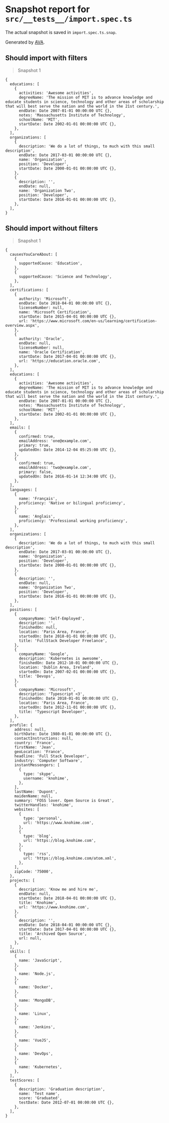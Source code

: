 # Snapshot report for `src/__tests__/import.spec.ts`

The actual snapshot is saved in `import.spec.ts.snap`.

Generated by [AVA](https://ava.li).

## Should import with filters

> Snapshot 1

    {
      educations: [
        {
          activities: 'Awesome activities',
          degreeName: 'The mission of MIT is to advance knowledge and educate students in science, technology and other areas of scholarship that will best serve the nation and the world in the 21st century.',
          endDate: Date 2007-01-01 00:00:00 UTC {},
          notes: 'Massachusetts Institute of Technology',
          schoolName: 'MIT',
          startDate: Date 2002-01-01 00:00:00 UTC {},
        },
      ],
      organizations: [
        {
          description: 'We do a lot of things, to much with this small description',
          endDate: Date 2017-03-01 00:00:00 UTC {},
          name: 'Organization',
          position: 'Developer',
          startDate: Date 2000-01-01 00:00:00 UTC {},
        },
        {
          description: '',
          endDate: null,
          name: 'Organization Two',
          position: 'Developer',
          startDate: Date 2016-01-01 00:00:00 UTC {},
        },
      ],
    }

## Should import without filters

> Snapshot 1

    {
      causesYouCareAbout: [
        {
          supportedCause: 'Education',
        },
        {
          supportedCause: 'Science and Technology',
        },
      ],
      certifications: [
        {
          authority: 'Microsoft',
          endDate: Date 2018-04-01 00:00:00 UTC {},
          licenseNumber: null,
          name: 'Microsoft Certification',
          startDate: Date 2015-04-01 00:00:00 UTC {},
          url: 'https://www.microsoft.com/en-us/learning/certification-overview.aspx',
        },
        {
          authority: 'Oracle',
          endDate: null,
          licenseNumber: null,
          name: 'Oracle Certification',
          startDate: Date 2017-04-01 00:00:00 UTC {},
          url: 'https://education.oracle.com',
        },
      ],
      educations: [
        {
          activities: 'Awesome activities',
          degreeName: 'The mission of MIT is to advance knowledge and educate students in science, technology and other areas of scholarship that will best serve the nation and the world in the 21st century.',
          endDate: Date 2007-01-01 00:00:00 UTC {},
          notes: 'Massachusetts Institute of Technology',
          schoolName: 'MIT',
          startDate: Date 2002-01-01 00:00:00 UTC {},
        },
      ],
      emails: [
        {
          confirmed: true,
          emailAddress: 'one@example.com',
          primary: true,
          updatedOn: Date 2014-12-04 05:25:00 UTC {},
        },
        {
          confirmed: true,
          emailAddress: 'two@example.com',
          primary: false,
          updatedOn: Date 2016-01-14 12:34:00 UTC {},
        },
      ],
      languages: [
        {
          name: 'Français',
          proficiency: 'Native or bilingual proficiency',
        },
        {
          name: 'Anglais',
          proficiency: 'Professional working proficiency',
        },
      ],
      organizations: [
        {
          description: 'We do a lot of things, to much with this small description',
          endDate: Date 2017-03-01 00:00:00 UTC {},
          name: 'Organization',
          position: 'Developer',
          startDate: Date 2000-01-01 00:00:00 UTC {},
        },
        {
          description: '',
          endDate: null,
          name: 'Organization Two',
          position: 'Developer',
          startDate: Date 2016-01-01 00:00:00 UTC {},
        },
      ],
      positions: [
        {
          companyName: 'Self-Employed',
          description: '',
          finishedOn: null,
          location: 'Paris Area, France',
          startedOn: Date 2018-01-01 00:00:00 UTC {},
          title: 'FullStack Developer Freelance',
        },
        {
          companyName: 'Google',
          description: 'Kubernetes is awesome',
          finishedOn: Date 2012-10-01 00:00:00 UTC {},
          location: 'Dublin Area, Ireland',
          startedOn: Date 2007-02-01 00:00:00 UTC {},
          title: 'Devops',
        },
        {
          companyName: 'Microsoft',
          description: 'Typescript <3',
          finishedOn: Date 2018-01-01 00:00:00 UTC {},
          location: 'Paris Area, France',
          startedOn: Date 2012-11-01 00:00:00 UTC {},
          title: 'Typescript Developer',
        },
      ],
      profile: {
        address: null,
        birthDate: Date 1980-01-01 00:00:00 UTC {},
        contactInstructions: null,
        country: 'France',
        firstName: 'Jean',
        geoLocation: 'France',
        headline: 'Full Stack Developer',
        industry: 'Computer Software',
        instantMessengers: [
          {
            type: 'skype',
            username: 'knohime',
          },
        ],
        lastName: 'Dupont',
        maidenName: null,
        summary: 'FOSS lover. Open Source is Great',
        twitterHandles: 'knohime',
        websites: [
          {
            type: 'personal',
            url: 'https://www.knohime.com',
          },
          {
            type: 'blog',
            url: 'https://blog.knohime.com',
          },
          {
            type: 'rss',
            url: 'https://blog.knohime.com/atom.xml',
          },
        ],
        zipCode: '75000',
      },
      projects: [
        {
          description: 'Know me and hire me',
          endDate: null,
          startDate: Date 2018-04-01 00:00:00 UTC {},
          title: 'Knohime',
          url: 'https://www.knohime.com',
        },
        {
          description: '',
          endDate: Date 2018-04-01 00:00:00 UTC {},
          startDate: Date 2017-04-01 00:00:00 UTC {},
          title: 'Archived Open Source',
          url: null,
        },
      ],
      skills: [
        {
          name: 'JavaScript',
        },
        {
          name: 'Node.js',
        },
        {
          name: 'Docker',
        },
        {
          name: 'MongoDB',
        },
        {
          name: 'Linux',
        },
        {
          name: 'Jenkins',
        },
        {
          name: 'VueJS',
        },
        {
          name: 'DevOps',
        },
        {
          name: 'Kubernetes',
        },
      ],
      testScores: [
        {
          description: 'Graduation description',
          name: 'Test name',
          score: 'Graduated',
          testDate: Date 2012-07-01 00:00:00 UTC {},
        },
      ],
    }
